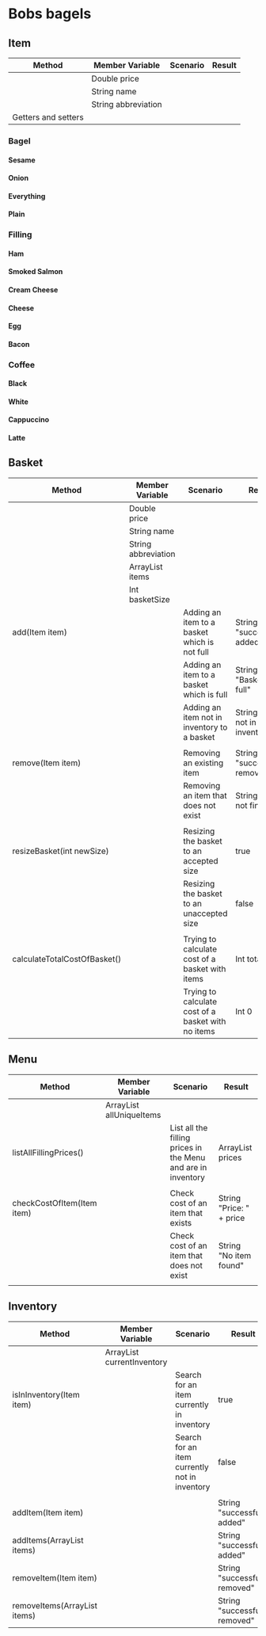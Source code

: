 # Bobs bagels

## Item

| Method              | Member Variable     | Scenario | Result |
|---------------------|---------------------|----------|--------|
|                     | Double price        |          |        |
|                     | String name         |          |        |
|                     | String abbreviation |          |        |
| Getters and setters |                     |          |        |

### Bagel
#### Sesame
#### Onion
#### Everything
#### Plain

### Filling
#### Ham
#### Smoked Salmon
#### Cream Cheese
#### Cheese
#### Egg
#### Bacon

### Coffee
#### Black
#### White
#### Cappuccino
#### Latte

## Basket
| Method                       | Member Variable       | Scenario                                           | Result                          |
|------------------------------|-----------------------|----------------------------------------------------|---------------------------------|
|                              | Double price          |                                                    |                                 |
|                              | String name           |                                                    |                                 |
|                              | String abbreviation   |                                                    |                                 |
|                              | ArrayList<Item> items |                                                    |                                 |
|                              | Int basketSize        |                                                    |                                 |
| add(Item item)               |                       | Adding an item to a basket which is not full       | String "successfully added"     |
|                              |                       | Adding an item to a basket which is full           | String "Basket is full"         |
|                              |                       | Adding an item not in inventory to a basket        | String "Item not in inventory"  |
|                              |                       |                                                    |                                 |
| remove(Item item)            |                       | Removing an existing item                          | String "successfully removed"   |
|                              |                       | Removing an item that does not exist               | String "could not find item"    |
|                              |                       |                                                    |                                 |
| resizeBasket(int newSize)    |                       | Resizing the basket to an accepted size            | true                            |
|                              |                       | Resizing the basket to an unaccepted size          | false                           |
|                              |                       |                                                    |                                 |
| calculateTotalCostOfBasket() |                       | Trying to calculate cost of a basket with items    | Int totalCost                   |
|                              |                       | Trying to calculate cost of a basket with no items | Int 0                           |

## Menu

| Method                     | Member Variable                | Scenario                                                     | Result                   |
|----------------------------|--------------------------------|--------------------------------------------------------------|--------------------------|
|                            | ArrayList<Item> allUniqueItems |                                                              |                          |
| listAllFillingPrices()     |                                | List all the filling prices in the Menu and are in inventory | ArrayList<String> prices |
|                            |                                |                                                              |                          |
| checkCostOfItem(Item item) |                                | Check cost of an item that exists                            | String "Price: " + price |
|                            |                                | Check cost of an item that does not exist                    | String "No item found"   |
|                            |                                |                                                              |                          |

## Inventory

| Method                             | Member Variable                  | Scenario                                      | Result                        |
|------------------------------------|----------------------------------|-----------------------------------------------|-------------------------------|
|                                    | ArrayList<Item> currentInventory |                                               |                               |
| isInInventory(Item item)           |                                  | Search for an item currently in inventory     | true                          |
|                                    |                                  | Search for an item currently not in inventory | false                         |
|                                    |                                  |                                               |                               |
| addItem(Item item)                 |                                  |                                               | String "successfully added"   |
| addItems(ArrayList<Item> items)    |                                  |                                               | String "successfully added"   |
| removeItem(Item item)              |                                  |                                               | String "successfully removed" |
| removeItems(ArrayList<Item> items) |                                  |                                               | String "successfully removed" |